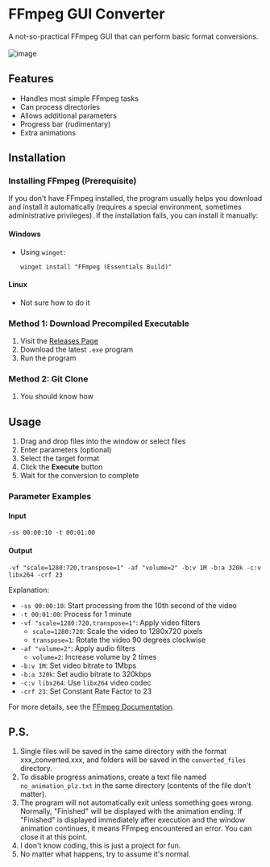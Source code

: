 # FFmpeg GUI Converter

A not-so-practical FFmpeg GUI that can perform basic format conversions.
<br><br>
![image](https://github.com/user-attachments/assets/65b4883c-c227-4119-8872-695ea72b7bdb)

## Features

- Handles most simple FFmpeg tasks
- Can process directories
- Allows additional parameters
- Progress bar (rudimentary)
- Extra animations

## Installation

### Installing FFmpeg (Prerequisite)

If you don't have FFmpeg installed, the program usually helps you download and install it automatically (requires a special environment, sometimes administrative privileges). If the installation fails, you can install it manually:

#### Windows
- Using `winget`:
  ```shell
  winget install "FFmpeg (Essentials Build)"
  ```

#### Linux
- Not sure how to do it

### Method 1: Download Precompiled Executable

1. Visit the [Releases Page](../../releases)
2. Download the latest `.exe` program
3. Run the program

### Method 2: Git Clone

1. You should know how

## Usage

1. Drag and drop files into the window or select files
2. Enter parameters (optional)
3. Select the target format
4. Click the **Execute** button
5. Wait for the conversion to complete

### Parameter Examples

#### Input
```shell
-ss 00:00:10 -t 00:01:00
```
#### Output
```shell
-vf "scale=1280:720,transpose=1" -af "volume=2" -b:v 1M -b:a 320k -c:v libx264 -crf 23
```
Explanation:
- `-ss 00:00:10`: Start processing from the 10th second of the video
- `-t 00:01:00`: Process for 1 minute
- `-vf "scale=1280:720,transpose=1"`: Apply video filters
  - `scale=1280:720`: Scale the video to 1280x720 pixels
  - `transpose=1`: Rotate the video 90 degrees clockwise
- `-af "volume=2"`: Apply audio filters
  - `volume=2`: Increase volume by 2 times
- `-b:v 1M`: Set video bitrate to 1Mbps
- `-b:a 320k`: Set audio bitrate to 320kbps
- `-c:v libx264`: Use `libx264` video codec
- `-crf 23`: Set Constant Rate Factor to 23

For more details, see the [FFmpeg Documentation](https://ffmpeg.org/ffmpeg.html).

## P.S.

1. Single files will be saved in the same directory with the format xxx_converted.xxx, and folders will be saved in the `converted_files` directory.
2. To disable progress animations, create a text file named `no_animation_plz.txt` in the same directory (contents of the file don't matter).
3. The program will not automatically exit unless something goes wrong. Normally, "Finished" will be displayed with the animation ending. If "Finished" is displayed immediately after execution and the window animation continues, it means FFmpeg encountered an error. You can close it at this point.
4. I don't know coding, this is just a project for fun.
5. No matter what happens, try to assume it's normal.